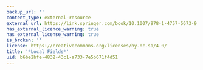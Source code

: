 ```yaml
---
backup_url: ''
content_type: external-resource
external_url: https://link.springer.com/book/10.1007/978-1-4757-5673-9
has_external_licence_warning: true
has_external_license_warning: true
is_broken: ''
license: https://creativecommons.org/licenses/by-nc-sa/4.0/
title: '*Local Fields*'
uid: b6be2bfe-4832-43c1-a733-7e5b671f4d51
---
```

